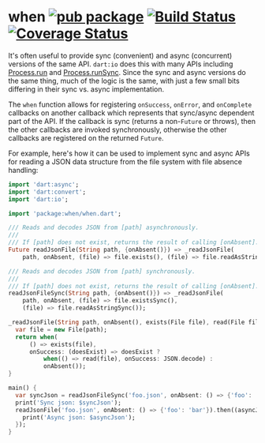 when [![pub package](http://img.shields.io/pub/v/when.svg)](https://pub.dartlang.org/packages/when) [![Build Status](https://travis-ci.org/dart-lang/when.svg?branch=master)](https://travis-ci.org/dart-lang/when) [![Coverage Status](https://coveralls.io/repos/dart-lang/when/badge.svg)](https://coveralls.io/r/dart-lang/when)
====

It's often useful to provide sync (convenient) and async (concurrent) versions 
of the same API.  `dart:io` does this with many APIs including [Process.run][] 
and [Process.runSync][].  Since the sync and async versions do the same thing, 
much of the logic is the same, with just a few small bits differing in their 
sync vs. async implementation.

The `when` function allows for registering `onSuccess`, `onError`, and 
`onComplete` callbacks on another callback which represents that sync/async 
dependent part of the API.  If the callback is sync (returns a non-`Future` or 
throws), then the other callbacks are invoked synchronously, otherwise the 
other callbacks are registered on the returned `Future`.

For example, here's how it can be used to implement sync and async APIs for
reading a JSON data structure from the file system with file absence handling:

```dart
import 'dart:async';
import 'dart:convert';
import 'dart:io';

import 'package:when/when.dart';

/// Reads and decodes JSON from [path] asynchronously.
///
/// If [path] does not exist, returns the result of calling [onAbsent].
Future readJsonFile(String path, {onAbsent()}) => _readJsonFile(
    path, onAbsent, (file) => file.exists(), (file) => file.readAsString());

/// Reads and decodes JSON from [path] synchronously.
///
/// If [path] does not exist, returns the result of calling [onAbsent].
readJsonFileSync(String path, {onAbsent()}) => _readJsonFile(
    path, onAbsent, (file) => file.existsSync(),
    (file) => file.readAsStringSync());

_readJsonFile(String path, onAbsent(), exists(File file), read(File file)) {
  var file = new File(path);
  return when(
      () => exists(file),
      onSuccess: (doesExist) => doesExist ?
          when(() => read(file), onSuccess: JSON.decode) :
          onAbsent());
}

main() {
  var syncJson = readJsonFileSync('foo.json', onAbsent: () => {'foo': 'bar'});
  print('Sync json: $syncJson');
  readJsonFile('foo.json', onAbsent: () => {'foo': 'bar'}).then((asyncJson) {
    print('Async json: $asyncJson');
  });
}
```

[Process.run]: https://api.dartlang.org/apidocs/channels/stable/dartdoc-viewer/dart:io.Process#id_run
[Process.runSync]: https://api.dartlang.org/apidocs/channels/stable/dartdoc-viewer/dart:io.Process#id_runSync
